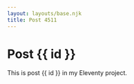 ```yaml
---
layout: layouts/base.njk
title: Post 4511
---
```


# Post {{ id }}

This is post {{ id }} in my Eleventy project.
